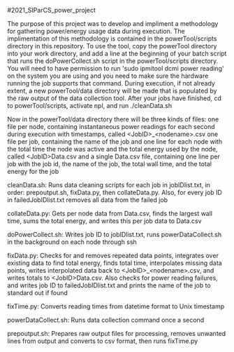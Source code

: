 #2021_SIParCS_power_project

The purpose of this project was to develop and impliment a methodology for gathering power/energy usage data during execution. 
The implimentation of this methodology is contained in the powerTool/scripts directory in this repository. 
To use the tool, copy the powerTool directory into your work directory, and add a line at the beginning of your batch script that runs the doPowerCollect.sh script in the powerTool/scripts directory.
You will need to have permission to run 'sudo ipmitool dcmi power reading' on the system you are using and you need to make sure the hardware running the job supports that command.
During execution, if not already extent, a new powerTool/data directory will be made that is populated by the raw output of the data collection tool.
After your jobs have finished, cd to powerTool/scripts, activate npl, and run ./cleanData.sh


Now in the powerTool/data directory there will be three kinds of files:
one file per node, containing instantaneous power readings for each second during execution with timestamps, called \<JobID\>\_\<nodename\>.csv
one file per job, containing the name of the job and one line for each node with the total time the node was active and the total energy used by the node, called \<JobID\>Data.csv
and a single Data.csv file, containing one line per job with the job id, the name of the job, the total wall time, and the total energy for the job


cleanData.sh: Runs data cleaning scripts for each job in jobIDlist.txt, in order: prepoutput.sh, fixData.py, then collateData.py. Also, for every job ID in failedJobIDlist.txt removes all data from the failed job

collateData.py: Gets per node data from <JobID>Data.csv, finds the largest wall time, sums the total energy, and writes this per job data to Data.csv

doPowerCollect.sh: Writes job ID to jobIDlist.txt, runs powerDataCollect.sh in the background on each node through ssh

fixData.py: Checks for and removes repeated data points, integrates over existing data to find total energy, finds total time, interpolates missing data points, writes interpolated data back to \<JobID\>\_\<nodename\>.csv, and writes totals to \<JobID\>Data.csv. Also checks for power reading failures, and writes job ID to failedJobIDlist.txt and prints the name of the job to standard out if found

fixTime.py: Converts reading times from datetime format to Unix timestamp

powerDataCollect.sh: Runs data collection command once a second

prepoutput.sh: Prepares raw output files for processing, removes unwanted lines from output and converts to csv format, then runs fixTime.py
